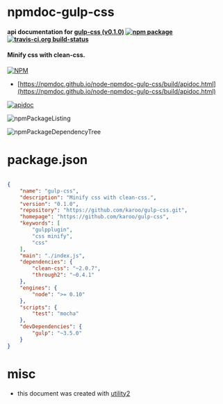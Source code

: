 # npmdoc-gulp-css

#### api documentation for  [gulp-css (v0.1.0)](https://github.com/karoo/gulp-css)  [![npm package](https://img.shields.io/npm/v/npmdoc-gulp-css.svg?style=flat-square)](https://www.npmjs.org/package/npmdoc-gulp-css) [![travis-ci.org build-status](https://api.travis-ci.org/npmdoc/node-npmdoc-gulp-css.svg)](https://travis-ci.org/npmdoc/node-npmdoc-gulp-css)

#### Minify css with clean-css.

[![NPM](https://nodei.co/npm/gulp-css.png?downloads=true&downloadRank=true&stars=true)](https://www.npmjs.com/package/gulp-css)

- [https://npmdoc.github.io/node-npmdoc-gulp-css/build/apidoc.html](https://npmdoc.github.io/node-npmdoc-gulp-css/build/apidoc.html)

[![apidoc](https://npmdoc.github.io/node-npmdoc-gulp-css/build/screenCapture.buildCi.browser.%252Ftmp%252Fbuild%252Fapidoc.html.png)](https://npmdoc.github.io/node-npmdoc-gulp-css/build/apidoc.html)

![npmPackageListing](https://npmdoc.github.io/node-npmdoc-gulp-css/build/screenCapture.npmPackageListing.svg)

![npmPackageDependencyTree](https://npmdoc.github.io/node-npmdoc-gulp-css/build/screenCapture.npmPackageDependencyTree.svg)



# package.json

```json

{
    "name": "gulp-css",
    "description": "Minify css with clean-css.",
    "version": "0.1.0",
    "repository": "https://github.com/karoo/gulp-css.git",
    "homepage": "https://github.com/karoo/gulp-css",
    "keywords": [
        "gulpplugin",
        "css minify",
        "css"
    ],
    "main": "./index.js",
    "dependencies": {
        "clean-css": "~2.0.7",
        "through2": "~0.4.1"
    },
    "engines": {
        "node": ">= 0.10"
    },
    "scripts": {
        "test": "mocha"
    },
    "devDependencies": {
        "gulp": "~3.5.0"
    }
}
```



# misc
- this document was created with [utility2](https://github.com/kaizhu256/node-utility2)
